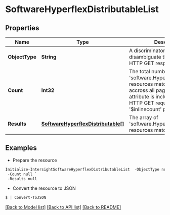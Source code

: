 # SoftwareHyperflexDistributableList
## Properties

Name | Type | Description | Notes
------------ | ------------- | ------------- | -------------
**ObjectType** | **String** | A discriminator value to disambiguate the schema of a HTTP GET response body. | 
**Count** | **Int32** | The total number of &#39;software.HyperflexDistributable&#39; resources matching the request, accross all pages. The &#39;Count&#39; attribute is included when the HTTP GET request includes the &#39;$inlinecount&#39; parameter. | [optional] 
**Results** | [**SoftwareHyperflexDistributable[]**](SoftwareHyperflexDistributable.md) | The array of &#39;software.HyperflexDistributable&#39; resources matching the request. | [optional] 

## Examples

- Prepare the resource
```powershell
Initialize-IntersightSoftwareHyperflexDistributableList  -ObjectType null `
 -Count null `
 -Results null
```

- Convert the resource to JSON
```powershell
$ | Convert-ToJSON
```

[[Back to Model list]](../README.md#documentation-for-models) [[Back to API list]](../README.md#documentation-for-api-endpoints) [[Back to README]](../README.md)

